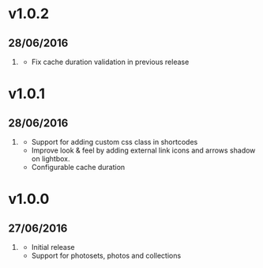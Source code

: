 # v1.0.2
## 28/06/2016

1. [](#new)
    * Fix cache duration validation in previous release

# v1.0.1
## 28/06/2016

1. [](#new)
    * Support for adding custom css class in shortcodes
    * Improve look & feel by adding external link icons and arrows shadow on lightbox.
    * Configurable cache duration

# v1.0.0
## 27/06/2016

1. [](#new)
    * Initial release
    * Support for photosets, photos and collections
